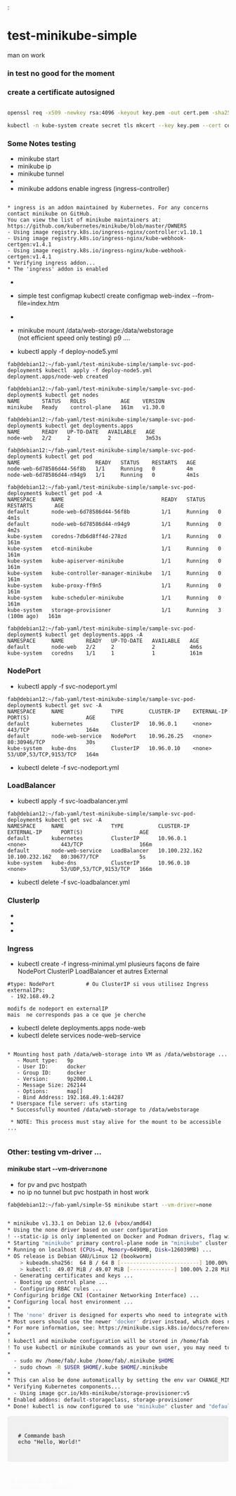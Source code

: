 :
# test-minikube-simple
man on work


### in test no good for the moment


### create a certificate autosigned 
```bash

openssl req -x509 -newkey rsa:4096 -keyout key.pem -out cert.pem -sha256 -days 3650 -nodes  -subj "/CN=nodejs" 

kubectl -n kube-system create secret tls mkcert --key key.pem --cert cert.pem


```

### Some Notes testing 

  - minikube start  
  - minikube ip
  - minikube tunnel 
  -
  - minikube addons enable ingress (ingress-controller)
   ```
   
* ingress is an addon maintained by Kubernetes. For any concerns contact minikube on GitHub.
You can view the list of minikube maintainers at: https://github.com/kubernetes/minikube/blob/master/OWNERS
  - Using image registry.k8s.io/ingress-nginx/controller:v1.10.1
  - Using image registry.k8s.io/ingress-nginx/kube-webhook-certgen:v1.4.1
  - Using image registry.k8s.io/ingress-nginx/kube-webhook-certgen:v1.4.1
* Verifying ingress addon...
* The 'ingress' addon is enabled

   ``` 
  -
  - simple test configmap  kubectl create configmap web-index --from-file=index.htm
  - 
  - minikube mount /data/web-storage:/data/webstorage  
    (not efficient speed  only testing) p9 .... 

  

  - kubectl  apply -f deploy-node5.yml

```shell 
fab@debian12:~/fab-yaml/test-minikube-simple/sample-svc-pod-deployment$ kubectl  apply -f deploy-node5.yml
deployment.apps/node-web created

fab@debian12:~/fab-yaml/test-minikube-simple/sample-svc-pod-deployment$ kubectl get nodes
NAME       STATUS   ROLES           AGE    VERSION
minikube   Ready    control-plane   161m   v1.30.0

fab@debian12:~/fab-yaml/test-minikube-simple/sample-svc-pod-deployment$ kubectl get deployments.apps
NAME       READY   UP-TO-DATE   AVAILABLE   AGE
node-web   2/2     2            2           3m53s

fab@debian12:~/fab-yaml/test-minikube-simple/sample-svc-pod-deployment$ kubectl get pod
NAME                        READY   STATUS    RESTARTS   AGE
node-web-6d78586d44-56f8b   1/1     Running   0          4m
node-web-6d78586d44-n94g9   1/1     Running   0          4m1s

fab@debian12:~/fab-yaml/test-minikube-simple/sample-svc-pod-deployment$ kubectl get pod -A
NAMESPACE     NAME                               READY   STATUS    RESTARTS       AGE
default       node-web-6d78586d44-56f8b          1/1     Running   0              4m1s
default       node-web-6d78586d44-n94g9          1/1     Running   0              4m2s
kube-system   coredns-7db6d8ff4d-278zd           1/1     Running   0              161m
kube-system   etcd-minikube                      1/1     Running   0              161m
kube-system   kube-apiserver-minikube            1/1     Running   0              161m
kube-system   kube-controller-manager-minikube   1/1     Running   0              161m
kube-system   kube-proxy-ff9n5                   1/1     Running   0              161m
kube-system   kube-scheduler-minikube            1/1     Running   0              161m
kube-system   storage-provisioner                1/1     Running   3 (100m ago)   161m

fab@debian12:~/fab-yaml/test-minikube-simple/sample-svc-pod-deployment$ kubectl get deployments.apps -A
NAMESPACE     NAME       READY   UP-TO-DATE   AVAILABLE   AGE
default       node-web   2/2     2            2           4m6s
kube-system   coredns    1/1     1            1           161m
```

### NodePort

  -  kubectl apply -f  svc-nodeport.yml


```shell
fab@debian12:~/fab-yaml/test-minikube-simple/sample-svc-pod-deployment$ kubectl get svc -A
NAMESPACE     NAME               TYPE        CLUSTER-IP    EXTERNAL-IP   PORT(S)                  AGE
default       kubernetes         ClusterIP   10.96.0.1     <none>        443/TCP                  164m
default       node-web-service   NodePort    10.96.26.25   <none>        80:30946/TCP             30s
kube-system   kube-dns           ClusterIP   10.96.0.10    <none>        53/UDP,53/TCP,9153/TCP   164m
```

  -  kubectl delete  -f  svc-nodeport.yml

### LoadBalancer

  - kubectl apply -f  svc-loadbalancer.yml

```shell 
fab@debian12:~/fab-yaml/test-minikube-simple/sample-svc-pod-deployment$ kubectl get svc -A
NAMESPACE     NAME               TYPE           CLUSTER-IP       EXTERNAL-IP      PORT(S)                  AGE
default       kubernetes         ClusterIP      10.96.0.1        <none>           443/TCP                  166m
default       node-web-service   LoadBalancer   10.100.232.162   10.100.232.162   80:30677/TCP             5s
kube-system   kube-dns           ClusterIP      10.96.0.10       <none>           53/UDP,53/TCP,9153/TCP   166m
```
 
  - kubectl delete  -f svc-loadbalancer.yml


### ClusterIp


  - 
  - 
  -


### Ingress
  - kubectl create -f  ingress-minimal.yml
    plusieurs façons de faire NodePort ClusterIP LoadBalancer  et autres External 

   ```shell
   #type: NodePort          # Ou ClusterIP si vous utilisez Ingress
   externalIPs:
    - 192.168.49.2
   ``` 
   
    modifs de nodeport en externalIP 
    mais  ne corresponds pas a ce que je cherche 

   



  - kubectl delete deployments.apps node-web
  - kubectl delete services node-web-service


    
```shell

* Mounting host path /data/web-storage into VM as /data/webstorage ...
   - Mount type:   9p
   - User ID:      docker
   - Group ID:     docker
   - Version:      9p2000.L
   - Message Size: 262144
   - Options:      map[]
   - Bind Address: 192.168.49.1:44287
 * Userspace file server: ufs starting
 * Successfully mounted /data/web-storage to /data/webstorage

 * NOTE: This process must stay alive for the mount to be accessible ...


```


###  Other: testing vm-driver ... 
####  minikube start  --vm-driver=none 

 - for pv and pvc  hostpath 
 - no ip no tunnel  but pvc hostpath in host work 


```bash
fab@debian12:~/fab-yaml/simple-5$ minikube start --vm-driver=none


* minikube v1.33.1 on Debian 12.6 (vbox/amd64)
* Using the none driver based on user configuration
! --static-ip is only implemented on Docker and Podman drivers, flag will be ignored
* Starting "minikube" primary control-plane node in "minikube" cluster
* Running on localhost (CPUs=4, Memory=6490MB, Disk=126039MB) ...
* OS release is Debian GNU/Linux 12 (bookworm)
    > kubeadm.sha256:  64 B / 64 B [-------------------------] 100.00% ? p/s 0s
    > kubectl:  49.07 MiB / 49.07 MiB [--------------] 100.00% 2.28 MiB p/s 22s
  - Generating certificates and keys ...
  - Booting up control plane ...
  - Configuring RBAC rules ...
* Configuring bridge CNI (Container Networking Interface) ...
* Configuring local host environment ...
*
! The 'none' driver is designed for experts who need to integrate with an existing VM
* Most users should use the newer 'docker' driver instead, which does not require root!
* For more information, see: https://minikube.sigs.k8s.io/docs/reference/drivers/none/
*
! kubectl and minikube configuration will be stored in /home/fab
! To use kubectl or minikube commands as your own user, you may need to relocate them. For example, to overwrite your own settings, run:
*
  - sudo mv /home/fab/.kube /home/fab/.minikube $HOME
  - sudo chown -R $USER $HOME/.kube $HOME/.minikube
*
* This can also be done automatically by setting the env var CHANGE_MINIKUBE_NONE_USER=true
* Verifying Kubernetes components...
  - Using image gcr.io/k8s-minikube/storage-provisioner:v5
* Enabled addons: default-storageclass, storage-provisioner
* Done! kubectl is now configured to use "minikube" cluster and "default" namespace by default
```


<div style="background-color: #f0f0f0; padding: 10px; border-radius: 5px;">
  <pre><code>
  # Commande bash
  echo "Hello, World!"
  </code></pre>
</div>

<div style="background-image: url('https://via.placeholder.com/1x1/282a36/282a36.png'); padding: 10px; border-radius: 5px; background-size: cover; color: #f8f8f2; font-family: monospace;">
  <pre><code>
# Commande bash
echo "Hello, World!"
  </code></pre>
</div>

